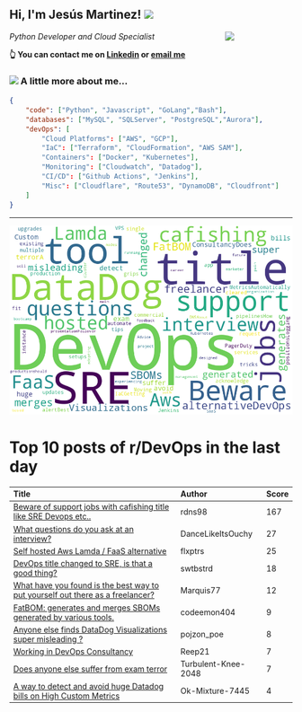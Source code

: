 <!--
**jmartinezl/jmartinezl** is a ✨ _special_ ✨ repository because its `README.md` (this file) appears on your GitHub profile.

Here are some ideas to get you started:

- 🔭 I’m currently working on ...
- 🌱 I’m currently learning ...
- 👯 I’m looking to collaborate on ...
- 🤔 I’m looking for help with ...
- 💬 Ask me about ...
- 📫 How to reach me: ...
- 😄 Pronouns: ...
- ⚡ Fun fact: ...
-->

<h2>Hi, I'm Jesús Martinez! <img src="https://media.giphy.com/media/WUlplcMpOCEmTGBtBW/giphy.gif" width="30"> </h2>
<img align='right' src="https://media.giphy.com/media/NytMLKyiaIh6VH9SPm/giphy.gif" width="120">
<p><em>Python Developer and Cloud Specialist
</em></p>

**👆 You can contact me on [Linkedin](https://www.linkedin.com/in/jes%C3%BAs-martinez-2b7b10104/) or [email me](mailto:jesus.mtz.lorenzo@gmail.com)**

### <img src="https://media.giphy.com/media/VgCDAzcKvsR6OM0uWg/giphy.gif" width="50"> A little more about me...  

```json
{
    "code": ["Python", "Javascript", "GoLang","Bash"],
    "databases": ["MySQL", "SQLServer", "PostgreSQL","Aurora"],
    "devOps": [
        "Cloud Platforms": ["AWS", "GCP"],
        "IaC": ["Terraform", "CloudFormation", "AWS SAM"],
        "Containers": ["Docker", "Kubernetes"],
        "Monitoring": ["Cloudwatch", "Datadog"],
        "CI/CD": ["Github Actions", "Jenkins"],
        "Misc": ["Cloudflare", "Route53", "DynamoDB", "Cloudfront"]
    ]
}
```
---

![Wordcloud](./cloud.png)

# Top 10 posts of r/DevOps in the last day

| Title | Author | Score |
|:---|:---|:---|
| [Beware of support jobs with cafishing title like SRE Devops etc..](https://www.reddit.com/r/devops/comments/xpwy1j/beware_of_support_jobs_with_cafishing_title_like/) | rdns98 | 167 |
| [What questions do you ask at an interview?](https://www.reddit.com/r/devops/comments/xpgwi9/what_questions_do_you_ask_at_an_interview/) | DanceLikeItsOuchy | 27 |
| [Self hosted Aws Lamda / FaaS alternative](https://www.reddit.com/r/devops/comments/xpmtj9/self_hosted_aws_lamda_faas_alternative/) | flxptrs | 25 |
| [DevOps title changed to SRE, is that a good thing?](https://www.reddit.com/r/devops/comments/xpubr2/devops_title_changed_to_sre_is_that_a_good_thing/) | swtbstrd | 18 |
| [What have you found is the best way to put yourself out there as a freelancer?](https://www.reddit.com/r/devops/comments/xpv30u/what_have_you_found_is_the_best_way_to_put/) | Marquis77 | 12 |
| [FatBOM: generates and merges SBOMs generated by various tools.](https://www.reddit.com/r/devops/comments/xplicn/fatbom_generates_and_merges_sboms_generated_by/) | codeemon404 | 9 |
| [Anyone else finds DataDog Visualizations super misleading ?](https://www.reddit.com/r/devops/comments/xq8c1t/anyone_else_finds_datadog_visualizations_super/) | pojzon_poe | 8 |
| [Working in DevOps Consultancy](https://www.reddit.com/r/devops/comments/xpljnq/working_in_devops_consultancy/) | Reep21 | 7 |
| [Does anyone else suffer from exam terror](https://www.reddit.com/r/devops/comments/xpf72w/does_anyone_else_suffer_from_exam_terror/) | Turbulent-Knee-2048 | 7 |
| [A way to detect and avoid huge Datadog bills on High Custom Metrics](https://www.reddit.com/r/devops/comments/xpz3uu/a_way_to_detect_and_avoid_huge_datadog_bills_on/) | Ok-Mixture-7445 | 4 |
